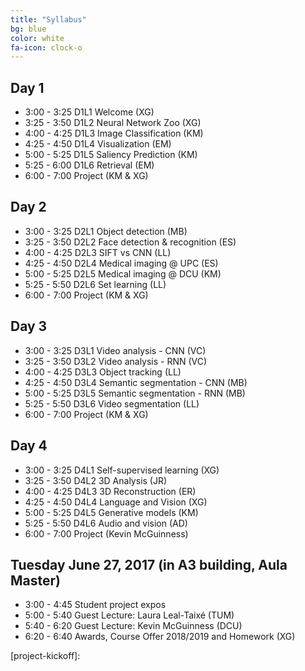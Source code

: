 ```yaml
---
title: "Syllabus"
bg: blue
color: white
fa-icon: clock-o
---
```


## Day 1

- 3:00 - 3:25 D1L1 Welcome (XG) 
- 3:25 - 3:50 D1L2 Neural Network Zoo (XG)  
- 4:00 - 4:25 D1L3 Image Classification (KM)
- 4:25 - 4:50 D1L4 Visualization (EM)
- 5:00 - 5:25 D1L5 Saliency Prediction (KM)
- 5:25 - 6:00 D1L6 Retrieval (EM) 
- 6:00 - 7:00 Project (KM & XG)

[d1l1-slides]: 
[d1l2-slides]: 
[d1l3-slides]: 
[d1l4-slides]: 
[d1l5-slides]: 
[d1l6-slides]: 

## Day 2

- 3:00 - 3:25 D2L1 Object detection (MB) 
- 3:25 - 3:50 D2L2 Face detection & recognition (ES)
- 4:00 - 4:25 D2L3 SIFT vs CNN (LL) 
- 4:25 - 4:50 D2L4 Medical imaging @ UPC (ES)
- 5:00 - 5:25 D2L5 Medical imaging @ DCU (KM)
- 5:25 - 5:50 D2L6 Set learning (LL)
- 6:00 - 7:00 Project (KM & XG) 

[d2l1-slides]: 
[d2l2-slides]: 
[d2l3-slides]: 
[d2l4-slides]: 
[d2l5-slides]: 
[d2l6-slides]: 

## Day 3

- 3:00 - 3:25 D3L1 Video analysis - CNN (VC)
- 3:25 - 3:50 D3L2 Video analysis - RNN (VC)
- 4:00 - 4:25 D3L3 Object tracking (LL) 
- 4:25 - 4:50 D3L4 Semantic segmentation - CNN (MB)
- 5:00 - 5:25 D3L5 Semantic segmentation - RNN (MB)
- 5:25 - 5:50 D3L6 Video segmentation (LL)
- 6:00 - 7:00 Project (KM & XG)

[d3l1-slides]: 
[d3l2-slides]: 
[d3l3-slides]: 
[d3l4-slides]: 
[d3l5-slides]: 
[d3l6-slides]: 

## Day 4

- 3:00 - 3:25 D4L1 Self-supervised learning (XG)
- 3:25 - 3:50 D4L2 3D Analysis (JR) 
- 4:00 - 4:25 D4L3 3D Reconstruction (ER)
- 4:25 - 4:50 D4L4 Language and Vision (XG) 
- 5:00 - 5:25 D4L5 Generative models (KM)
- 5:25 - 5:50 D4L6 Audio and vision (AD)
- 6:00 - 7:00 Project (Kevin McGuinness)

[d4l1-slides]: 
[d4l2-slides]: 
[d4l3-slides]: 
[d4l4-slides]: 
[d4l5-slides]: 
[d4l6-slides]: 

## Tuesday June 27, 2017 (in A3 building, Aula Master)

- 3:00 - 4:45 Student project expos 
- 5:00 - 5:40 Guest Lecture: Laura Leal-Taixé (TUM)
- 5:40 - 6:20 Guest Lecture: Kevin McGuinness (DCU)
- 6:20 - 6:40 Awards, Course Offer 2018/2019 and Homework (XG)

[project-kickoff]: 

[team1-slides]: 
[team1-repo]: 

